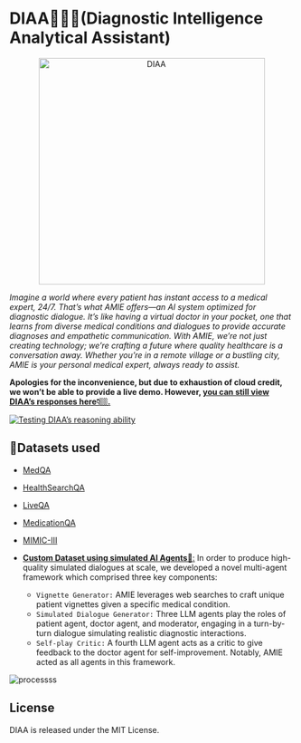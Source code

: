 # DIAA👩🏼‍⚕️(Diagnostic Intelligence Analytical Assistant)
<p align = "center"><img src="https://github.com/xnileshtiwari/DIAA-Diagnostic-Intelligence-Analytical-Assistant-/assets/135645478/68fe66f1-9050-4417-9647-448c77fa9572" alt="DIAA" width="400" height="auto">
</p>


_Imagine a world where every patient has instant access to a medical expert, 24/7. That’s what AMIE offers—an AI system optimized for diagnostic dialogue. It’s like having a virtual doctor in your pocket, one that learns from diverse medical conditions and dialogues to provide accurate diagnoses and empathetic communication. With AMIE, we’re not just creating technology; we’re crafting a future where quality healthcare is a conversation away. Whether you’re in a remote village or a bustling city, AMIE is your personal medical expert, always ready to assist._



**Apologies for the inconvenience, but due to exhaustion of cloud credit, we won’t be able to provide a live demo. However, <ins>you can still view DIAA’s responses here👇🏼.**</ins>

[![Testing DIAA’s reasoning ability](https://github.com/xnileshtiwari/DIAA-Diagnostic-Intelligence-Analytical-Assistant-/assets/135645478/c9f82974-2635-4d71-9b46-a779e2f25525)](https://youtu.be/-ueoiTlqqa8 "Testing DIAA")



## 📃Datasets used
- [MedQA](https://huggingface.co/datasets/bigbio/med_qa)
- [HealthSearchQA](https://github.com/abachaa/MedQuAD)
- [LiveQA](https://github.com/abachaa/LiveQA_MedicalTask_TREC2017)
- [MedicationQA](https://www.kaggle.com/datasets/thedevastator/comprehensive-medical-q-a-dataset)
- [MIMIC-III](https://physionet.org/content/mimiciii/1.4/)

- <ins>**Custom Dataset using simulated AI Agents🤖**:</ins> In order to produce high-quality simulated dialogues at scale, we developed a novel multi-agent framework which comprised three key components:
  - `Vignette Generator:` AMIE leverages web searches to craft unique patient vignettes given a specific
medical condition.
  - `Simulated Dialogue Generator:` Three LLM agents play the roles of patient agent, doctor agent,
and moderator, engaging in a turn-by-turn dialogue simulating realistic diagnostic interactions.
  - `Self-play Critic:` A fourth LLM agent acts as a critic to give feedback to the doctor agent for self-improvement. Notably, AMIE acted as all agents in this framework.

![processss](https://github.com/xnileshtiwari/DIAA-Diagnostic-Intelligence-Analytical-Assistant-/assets/135645478/2ca69a57-5877-4c0f-a8cb-29bd5c9bfca7)



## License
DIAA is released under the MIT License.
